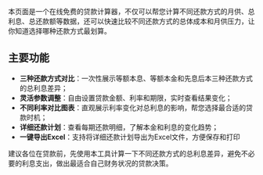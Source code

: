 本页面是一个在线免费的贷款计算器，不仅可以帮您计算不同还款方式的月供、总利息、总还款额等数据，还可以快速比较不同还款方式的总体成本和月供压力，让你知道选择哪种还款方式最划算。

## 主要功能

- **三种还款方式对比**：一次性展示等额本息、等额本金和先息后本三种还款方式的总利息差异；
- **灵活参数调整**：自由设置贷款金额、利率和期限，实时查看结果变化；
- **不同利率对比图表**：直观展示利率变化对总利息的影响，帮您选择最合适的贷款时机；
- **详细还款计划**：查看每期还款明细，了解本金和利息的变化趋势；
- **一键导出Excel**：支持将详细还款计划导出为Excel文件，方便保存和打印

建议各位在贷款前，先使用本工具计算一下不同还款方式的总利息差异，避免不必要的利息支出，做出最适合自己财务状况的贷款决策。
